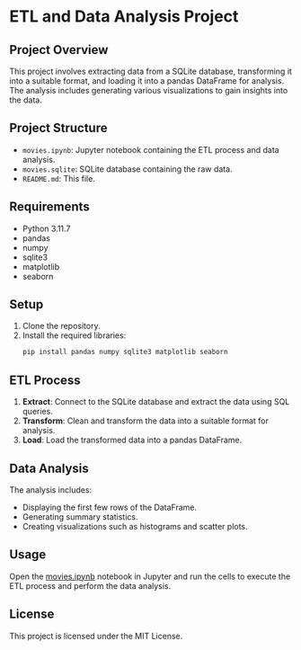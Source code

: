 # ETL and Data Analysis Project

## Project Overview

This project involves extracting data from a SQLite database, transforming it into a suitable format, and loading it into a pandas DataFrame for analysis. The analysis includes generating various visualizations to gain insights into the data.

## Project Structure

- `movies.ipynb`: Jupyter notebook containing the ETL process and data analysis.
- `movies.sqlite`: SQLite database containing the raw data.
- `README.md`: This file.

## Requirements

- Python 3.11.7
- pandas
- numpy
- sqlite3
- matplotlib
- seaborn

## Setup

1. Clone the repository.
2. Install the required libraries:
    ```sh
    pip install pandas numpy sqlite3 matplotlib seaborn
    ```

## ETL Process

1. **Extract**: Connect to the SQLite database and extract the data using SQL queries.
2. **Transform**: Clean and transform the data into a suitable format for analysis.
3. **Load**: Load the transformed data into a pandas DataFrame.

## Data Analysis

The analysis includes:
- Displaying the first few rows of the DataFrame.
- Generating summary statistics.
- Creating visualizations such as histograms and scatter plots.

## Usage

Open the [movies.ipynb](http://_vscodecontentref_/3) notebook in Jupyter and run the cells to execute the ETL process and perform the data analysis.

## License

This project is licensed under the MIT License.
